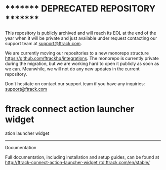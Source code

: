 # ******* DEPRECATED REPOSITORY *******
This repository is publicly archived and will reach its EOL at the end of the year when it will be private and just available under request contacting our support team at [support@ftrack.com](mailto:support@ftrack.com).

We are currently moving our repositories to a new monorepo structure <https://github.com/ftrackhq/integrations>. 
The monorepo is currently private during the migration, but we are working hard to open it publicly as soon as we can.
Meanwhile, we will not do any new updates in the current repository.

Don't hesitate on contact our support team if you have any inquiries: [support@ftrack.com](mailto:support@ftrack.com)

# ftrack connect action launcher widget

ation launcher widget

------------------------------------------------------------------------

Documentation

Full documentation, including installation and setup guides, can be
found at
http://ftrack-connect-action-launcher-widget.rtd.ftrack.com/en/stable/
